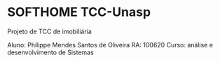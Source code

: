 # SOFTHOME TCC-Unasp
Projeto de TCC de imobiliária 

Aluno: Philippe Mendes Santos de Oliveira
RA: 100620
Curso: análise e desenvolvimento de Sistemas
